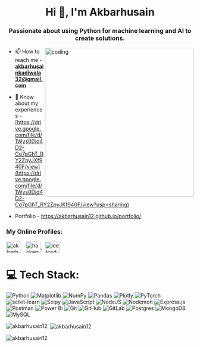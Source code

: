 <h1 align="center">Hi 👋, I'm Akbarhusain</h1>
<h3 align="center">Passionate about using Python for machine learning and AI to create solutions.</h3>
<image align="right" width="400" alt="coding" src="https://t3.ftcdn.net/jpg/06/01/17/18/360_F_601171862_l7yZ0wujj8o2SowiKTUsfLEEx8KunYNd.jpg">

- 📫 How to reach me - **akbarhusainkadiwala32@gmail.com**

- 📄 Know about my experiences - [https://drive.google.com/file/d/1Wys0Did4D2-Co7pGhT_RY2ZpyJXf940F/view](https://drive.google.com/file/d/1Wys0Did4D2-Co7pGhT_RY2ZpyJXf940F/view?usp=sharing)

- Portfolio - https://akbarhusain12.github.io/portfolio/

<h3 align="left">My Online Profiles:</h3>
<p align="left">
<a href="https://linkedin.com/in/akbar-kadiwala" target="blank"><img align="center" src="https://raw.githubusercontent.com/rahuldkjain/github-profile-readme-generator/master/src/images/icons/Social/linked-in-alt.svg" alt="akbarhusain kadiwala" height="30" width="40" /></a> &nbsp;

<a href="https://www.hackerrank.com/profile/akbar_husain_12" target="blank">
  <img align="center" src="https://raw.githubusercontent.com/rahuldkjain/github-profile-readme-generator/master/src/images/icons/Social/hackerrank.svg" alt="hackerrank" height="30" width="40" />
</a> &nbsp;

<a href="https://leetcode.com/u/Akbarhusain12/" target="blank">
  <img align="center" src="https://raw.githubusercontent.com/rahuldkjain/github-profile-readme-generator/master/src/images/icons/Social/leet-code.svg" alt="leetcode" height="30" width="40" />
</a>

</p>

# 💻 Tech Stack:
![Python](https://img.shields.io/badge/python-3670A0?style=for-the-badge&logo=python&logoColor=ffdd54) ![Matplotlib](https://img.shields.io/badge/Matplotlib-%23ffffff.svg?style=for-the-badge&logo=Matplotlib&logoColor=black) ![NumPy](https://img.shields.io/badge/numpy-%23013243.svg?style=for-the-badge&logo=numpy&logoColor=white) ![Pandas](https://img.shields.io/badge/pandas-%23150458.svg?style=for-the-badge&logo=pandas&logoColor=white) ![Plotly](https://img.shields.io/badge/Plotly-%233F4F75.svg?style=for-the-badge&logo=plotly&logoColor=white) ![PyTorch](https://img.shields.io/badge/PyTorch-%23EE4C2C.svg?style=for-the-badge&logo=PyTorch&logoColor=white) ![scikit-learn](https://img.shields.io/badge/scikit--learn-%23F7931E.svg?style=for-the-badge&logo=scikit-learn&logoColor=white) ![Scipy](https://img.shields.io/badge/SciPy-%230C55A5.svg?style=for-the-badge&logo=scipy&logoColor=%white) ![JavaScript](https://img.shields.io/badge/javascript-%23323330.svg?style=for-the-badge&logo=javascript&logoColor=%23F7DF1E) ![NodeJS](https://img.shields.io/badge/node.js-6DA55F?style=for-the-badge&logo=node.js&logoColor=white) ![Nodemon](https://img.shields.io/badge/NODEMON-%23323330.svg?style=for-the-badge&logo=nodemon&logoColor=%BBDEAD) ![Express.js](https://img.shields.io/badge/express.js-%23404d59.svg?style=for-the-badge&logo=express&logoColor=%2361DAFB) ![Postman](https://img.shields.io/badge/Postman-FF6C37?style=for-the-badge&logo=postman&logoColor=white) ![Power Bi](https://img.shields.io/badge/power_bi-F2C811?style=for-the-badge&logo=powerbi&logoColor=black) ![Git](https://img.shields.io/badge/git-%23F05033.svg?style=for-the-badge&logo=git&logoColor=white) ![GitHub](https://img.shields.io/badge/github-%23121011.svg?style=for-the-badge&logo=github&logoColor=white) ![GitLab](https://img.shields.io/badge/gitlab-%23181717.svg?style=for-the-badge&logo=gitlab&logoColor=white) ![Postgres](https://img.shields.io/badge/postgres-%23316192.svg?style=for-the-badge&logo=postgresql&logoColor=white) ![MongoDB](https://img.shields.io/badge/MongoDB-%234ea94b.svg?style=for-the-badge&logo=mongodb&logoColor=white) ![MySQL](https://img.shields.io/badge/mysql-4479A1.svg?style=for-the-badge&logo=mysql&logoColor=white) 

<p><img align="left" src="https://github-readme-stats.vercel.app/api/top-langs?username=akbarhusain12&show_icons=true&locale=en&layout=compact" alt="akbarhusain12" /></p>

<p>&nbsp;<img align="center" src="https://github-readme-stats.vercel.app/api?username=akbarhusain12&show_icons=true&locale=en" alt="akbarhusain12" /></p>

<p><img align="center" src="https://github-readme-streak-stats.herokuapp.com/?user=akbarhusain12&show_icons=true&locale=en" alt="akbarhusain12" /></p>
